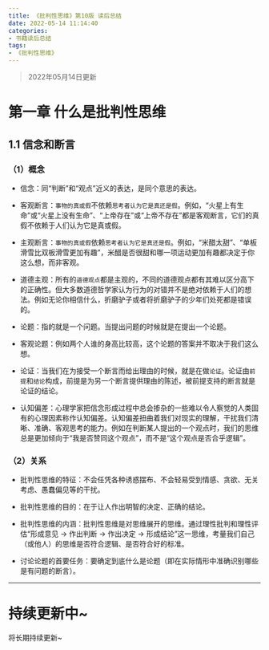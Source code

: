 ```yaml
---
title: 《批判性思维》第10版 读后总结
date: 2022-05-14 11:14:40
categories:
- 书籍读后总结
tags:
- 《批判性思维》
---
```








> 2022年05月14日更新

# 第一章 什么是批判性思维

## 1.1 信念和断言

### （1）概念

- 信念：同“判断”和“观点”近义的表达，是同个意思的表达。

- 客观断言：`事物的真或假`不依赖`思考者认为它是真还是假`。例如，“火星上有生命”或“火星上没有生命”、“上帝存在”或“上帝不存在”都是客观断言，它们的真假不依赖于人们认为它是真或假。
- 主观断言：`事物的真或假`依赖`思考者认为它是真还是假`。例如，“米醋太甜”、“单板滑雪比双板滑雪更加有趣”，米醋是否很甜和哪一项运动更加有趣都决定于你这么想，而非客观。
- 道德主观：所有的`道德观点`都是主观的，不同的道德观点都有其难以区分高下的正确性。但大多数道德哲学家认为行为的对错并不是绝对依赖于人们的想法。例如无论你相信什么，折磨驴子或者将折磨驴子的少年们处死都是错误的。
- 论题：指的就是一个问题。当提出问题的时候就是在提出一个论题。
- 客观论题：例如两个人谁的身高比较高，这个论题的答案并不取决于我们这么想。
- 论证：当我们在为接受一个断言而给出理由的时候，就是在做`论证`。论证由`前提`和`结论`构成，前提是为另一个断言提供理由的陈述，被前提支持的断言就是论证的结论。
- 认知偏差：心理学家把信念形成过程中总会掺杂的一些难以令人察觉的人类固有的心理因素称作认知偏差。认知偏差扭曲着我们对现实的理解，干扰我们清晰、准确、客观思考的能力。例如在判断某人提出的一个观点时，我们的思维总是更加倾向于“我是否赞同这个观点”，而不是“这个观点是否合乎逻辑”。

### （2）关系

- 批判性思维的特征：不会任凭各种诱惑摆布、不会轻易受到情感、贪欲、无关考虑、愚蠢偏见等的干扰。

- 批判性思维的目的：在于让人作出明智的决定、正确的结论。
- 批判性思维的内涵：批判性思维是对思维展开的思维。通过理性批判和理性评估“形成意见 -> 作出判断 -> 作出决定 -> 形成结论”这一思维，考量我们自己（或他人）的思维是否符合逻辑、是否符合好的标准。
- 讨论论题的首要任务：要确定到底什么是论题（即在实际情形中准确识别哪些是有问题的断言）。









***

# 持续更新中~

将长期持续更新~